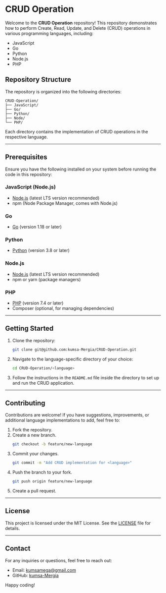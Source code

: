 # CRUD Operation

Welcome to the **CRUD Operation** repository! This repository demonstrates how to perform Create, Read, Update, and Delete (CRUD) operations in various programming languages, including:

- JavaScript
- Go
- Python
- Node.js
- PHP

## Repository Structure

The repository is organized into the following directories:

```
CRUD-Operation/
├── JavaScript/
├── Go/
├── Python/
├── Node/
└── PHP/
```

Each directory contains the implementation of CRUD operations in the respective language.

---

## Prerequisites

Ensure you have the following installed on your system before running the code in this repository:

### JavaScript (Node.js)
- [Node.js](https://nodejs.org/) (latest LTS version recommended)
- npm (Node Package Manager, comes with Node.js)

### Go
- [Go](https://go.dev/) (version 1.18 or later)

### Python
- [Python](https://www.python.org/) (version 3.8 or later)

### Node.js
- [Node.js](https://nodejs.org/) (latest LTS version recommended)
- npm or yarn (package managers)

### PHP
- [PHP](https://www.php.net/) (version 7.4 or later)
- Composer (optional, for managing dependencies)

---

## Getting Started

1. Clone the repository:
   ```bash
   git clone git@github.com:kumsa-Mergia/CRUD-Operation.git
   ```
2. Navigate to the language-specific directory of your choice:
   ```bash
   cd CRUD-Operation/<language>
   ```
3. Follow the instructions in the `README.md` file inside the directory to set up and run the CRUD application.

---

## Contributing

Contributions are welcome! If you have suggestions, improvements, or additional language implementations to add, feel free to:

1. Fork the repository.
2. Create a new branch.
   ```bash
   git checkout -b feature/new-language
   ```
3. Commit your changes.
   ```bash
   git commit -m "Add CRUD implementation for <language>"
   ```
4. Push the branch to your fork.
   ```bash
   git push origin feature/new-language
   ```
5. Create a pull request.

---

## License

This project is licensed under the MIT License. See the [LICENSE](LICENSE) file for details.

---

## Contact

For any inquiries or questions, feel free to reach out:
- Email: [kumsamega@gmail.com](mailto:kumsamega@gmail.com)
- GitHub: [kumsa-Mergia](https://github.com/kumsa-Mergia)

Happy coding!

